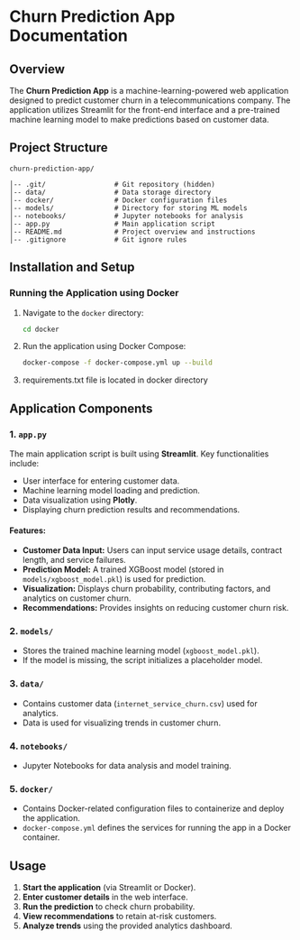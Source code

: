 # Churn Prediction App Documentation

## Overview

The **Churn Prediction App** is a machine-learning-powered web application designed to predict customer churn in a telecommunications company. The application utilizes Streamlit for the front-end interface and a pre-trained machine learning model to make predictions based on customer data.

## Project Structure

```
churn-prediction-app/

│-- .git/                 # Git repository (hidden)
│-- data/                 # Data storage directory
│-- docker/               # Docker configuration files
│-- models/               # Directory for storing ML models
│-- notebooks/            # Jupyter notebooks for analysis
│-- app.py                # Main application script
│-- README.md             # Project overview and instructions
│-- .gitignore            # Git ignore rules

```

## Installation and Setup

### Running the Application using Docker

1. Navigate to the `docker` directory:
   ```sh
   cd docker
   ```
2. Run the application using Docker Compose:
   ```sh
   docker-compose -f docker-compose.yml up --build
   ```
3. requirements.txt file is located in docker directory

## Application Components

### 1. `app.py`

The main application script is built using **Streamlit**. Key functionalities include:

- User interface for entering customer data.
- Machine learning model loading and prediction.
- Data visualization using **Plotly**.
- Displaying churn prediction results and recommendations.

#### Features:

- **Customer Data Input:** Users can input service usage details, contract length, and service failures.
- **Prediction Model:** A trained XGBoost model (stored in `models/xgboost_model.pkl`) is used for prediction.
- **Visualization:** Displays churn probability, contributing factors, and analytics on customer churn.
- **Recommendations:** Provides insights on reducing customer churn risk.

### 2. `models/`

- Stores the trained machine learning model (`xgboost_model.pkl`).
- If the model is missing, the script initializes a placeholder model.

### 3. `data/`

- Contains customer data (`internet_service_churn.csv`) used for analytics.
- Data is used for visualizing trends in customer churn.

### 4. `notebooks/`

- Jupyter Notebooks for data analysis and model training.

### 5. `docker/`

- Contains Docker-related configuration files to containerize and deploy the application.
- `docker-compose.yml` defines the services for running the app in a Docker container.

## Usage

1. **Start the application** (via Streamlit or Docker).
2. **Enter customer details** in the web interface.
3. **Run the prediction** to check churn probability.
4. **View recommendations** to retain at-risk customers.
5. **Analyze trends** using the provided analytics dashboard.

